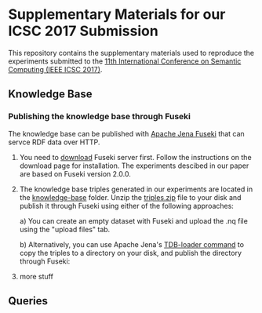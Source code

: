 # Supplementary Materials for our ICSC 2017 Submission
This repository contains the supplementary materials used to reproduce the
experiments submitted to the [11th International Conference
on Semantic Computing (IEEE ICSC 2017)](http://icsc.eecs.uci.edu/2017/).

## Knowledge Base

### Publishing the knowledge base through Fuseki
The knowledge base can be published with [Apache Jena Fuseki](https://jena.apache.org/documentation/serving_data/) that can servce RDF data over HTTP. 

1. You need to [download](https://jena.apache.org/download/#apache-jena-fuseki) Fuseki server first. Follow the instructions on the download page for installation. The experiments descibed in our paper are based on Fuseki version 2.0.0. 
1. The knowledge base triples generated in our experiments are located in the [knowledge-base](../master/knowledge-base) folder. Unzip the [triples.zip](../master/knowledge-base/triples.zip) file to your disk and publish it through Fuseki using either of the following approaches:

   a) You can create an empty dataset with Fuseki and upload the .nq file using the "upload files" tab.

   b) Alternatively, you can use Apache Jena's [TDB-loader command](https://jena.apache.org/documentation/tdb/commands.html#tdbloader) to copy the triples to a directory on your disk, and publish the directory through Fuseki:
   
1. more stuff



## Queries


